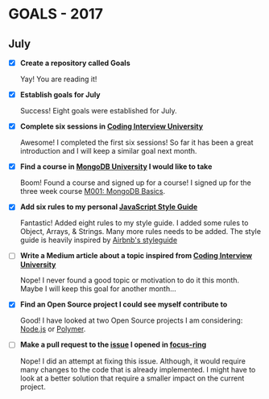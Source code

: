 # GOALS - 2017

## July

- [x] **Create a repository called Goals**

  Yay! You are reading it!

- [x] **Establish goals for July**

  Success! Eight goals were established for July.

- [x] **Complete six sessions in [Coding Interview University](https://github.com/jwasham/coding-interview-university)**

  Awesome! I completed the first six sessions! So far it has been a great introduction and I will keep a similar goal next month.

- [x] **Find a course in [MongoDB University]( https://university.mongodb.com/) I would like to take**

  Boom! Found a course and signed up for a course! I signed up for the three week course [M001: MongoDB Basics](https://university.mongodb.com/courses/M001/about).

- [x] **Add six rules to my personal [JavaScript Style Guide](https://github.com/emilbillberg/javascript-style-guide)**

  Fantastic! Added eight rules to my style guide. I added some rules to Object, Arrays, & Strings. Many more rules needs to be added. The style guide is heavily inspired by [Airbnb's styleguide](https://github.com/airbnb/javascript/blob/master/README.md)

- [ ] **Write a Medium article about a topic inspired from [Coding Interview University](https://github.com/jwasham/coding-interview-university)**

  Nope! I never found a good topic or motivation to do it this month. Maybe I will keep this goal for another month...

- [x] **Find an Open Source project I could see myself contribute to**

  Good! I have looked at two Open Source projects I am considering: [Node.js](https://github.com/nodejs) or [Polymer](https://github.com/Polymer).

- [ ] **Make a pull request to the [issue](https://github.com/WICG/focus-ring/issues/28) I opened in [focus-ring](https://github.com/WICG/focus-ring)**

  Nope! I did an attempt at fixing this issue. Although, it would require many changes to the code that is already implemented. I might have to look at a better solution that require a smaller impact on the current project.
